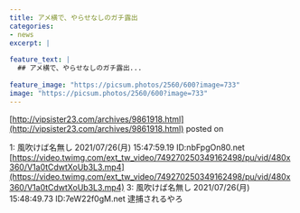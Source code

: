 ```yaml
---
title: アメ横で、やらせなしのガチ露出
categories:
- news
excerpt: |
  
feature_text: |
  ## アメ横で、やらせなしのガチ露出...
  
feature_image: "https://picsum.photos/2560/600?image=733"
image: "https://picsum.photos/2560/600?image=733"
---
```


[http://vipsister23.com/archives/9861918.html](http://vipsister23.com/archives/9861918.html)
posted on 

<!--more-->

1: 風吹けば名無し 2021/07/26(月) 15:47:59.19 ID:nbFpgOn80.net [https://video.twimg.com/ext_tw_video/749270250349162498/pu/vid/480x360/V1a0tCdwtXoUb3L3.mp4](https://video.twimg.com/ext_tw_video/749270250349162498/pu/vid/480x360/V1a0tCdwtXoUb3L3.mp4) 3: 風吹けば名無し 2021/07/26(月) 15:48:49.73 ID:7eW22f0gM.net 逮捕されるやろ
